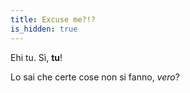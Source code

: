 ```yaml
---
title: Excuse me?!?
is_hidden: true
---
```


Ehi tu. Sì, **tu**!

Lo sai che certe cose non si fanno, *vero*?
